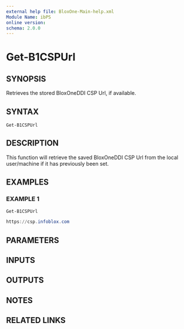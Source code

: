 ```yaml
---
external help file: BloxOne-Main-help.xml
Module Name: ibPS
online version:
schema: 2.0.0
---
```


# Get-B1CSPUrl

## SYNOPSIS
Retrieves the stored BloxOneDDI CSP Url, if available.

## SYNTAX

```
Get-B1CSPUrl
```

## DESCRIPTION
This function will retrieve the saved BloxOneDDI CSP Url from the local user/machine if it has previously been set.

## EXAMPLES

### EXAMPLE 1
```powershell
Get-B1CSPUrl

https://csp.infoblox.com
```

## PARAMETERS

## INPUTS

## OUTPUTS

## NOTES

## RELATED LINKS
